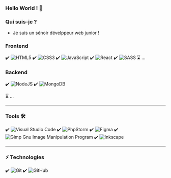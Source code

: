 ### Hello World ! 👋


### Qui suis-je ?
 - Je suis un sénoir dévelppeur web junior !
 
### Frontend 

✔️ ![HTML5](https://img.shields.io/badge/html5-%23E34F26.svg?style=for-the-badge&logo=html5&logoColor=white) 
✔️ ![CSS3](https://img.shields.io/badge/css3-%231572B6.svg?style=for-the-badge&logo=css3&logoColor=white) 
✔️ ![JavaScript](https://img.shields.io/badge/javascript-%23323330.svg?style=for-the-badge&logo=javascript&logoColor=%23F7DF1E)
✔️ ![React](https://img.shields.io/badge/react-%2320232a.svg?style=for-the-badge&logo=react&logoColor=%2361DAFB)
✔️ ![SASS](https://img.shields.io/badge/SASS-hotpink.svg?style=for-the-badge&logo=SASS&logoColor=white)
⌛ ...

### Backend 

✔️ ![NodeJS](https://img.shields.io/badge/node.js-6DA55F?style=for-the-badge&logo=node.js&logoColor=white)
✔️ ![MongoDB](https://img.shields.io/badge/MongoDB-%234ea94b.svg?style=for-the-badge&logo=mongodb&logoColor=white) 

⌛ ...

---

### Tools 🛠️


✔️ ![Visual Studio Code](https://img.shields.io/badge/Visual%20Studio%20Code-0078d7.svg?style=for-the-badge&logo=visual-studio-code&logoColor=white)
✔️ ![PhpStorm](https://img.shields.io/badge/phpstorm-143?style=for-the-badge&logo=phpstorm&logoColor=black&color=black&labelColor=darkorchid)
✔️ ![Figma](https://img.shields.io/badge/figma-%23F24E1E.svg?style=for-the-badge&logo=figma&logoColor=white)
✔️ ![Gimp Gnu Image Manipulation Program](https://img.shields.io/badge/Gimp-657D8B?style=for-the-badge&logo=gimp&logoColor=FFFFFF)
✔️ ![Inkscape](https://img.shields.io/badge/Inkscape-e0e0e0?style=for-the-badge&logo=inkscape&logoColor=080A13)

---

### ⚡ Technologies

✔️ ![Git](https://img.shields.io/badge/-Git-3E2C00?style=flat-square&logo=git)
✔️ ![GitHub](https://img.shields.io/badge/-GitHub-181717?style=flat-square&logo=github)

<!--
**FrancisPj/FrancisPj** is a ✨ _special_ ✨ repository because its `README.md` (this file) appears on your GitHub profile.

Here are some ideas to get you started:
- 🔭 I’m currently working on ...
- 🌱 I’m currently learning ...
- 👯 I’m looking to collaborate on ...
- 🤔 I’m looking for help with ...
- 💬 Ask me about ...
- 📫 How to reach me: ...
- 😄 Pronouns: ...
- ⚡ Fun fact: ...
-->
